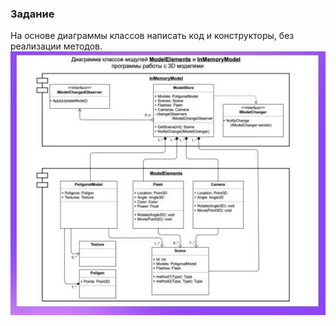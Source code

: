 ### Задание
На основе диаграммы классов написать код и конструкторы, без реализации методов.
![hw01.jpg](hw01.jpg)